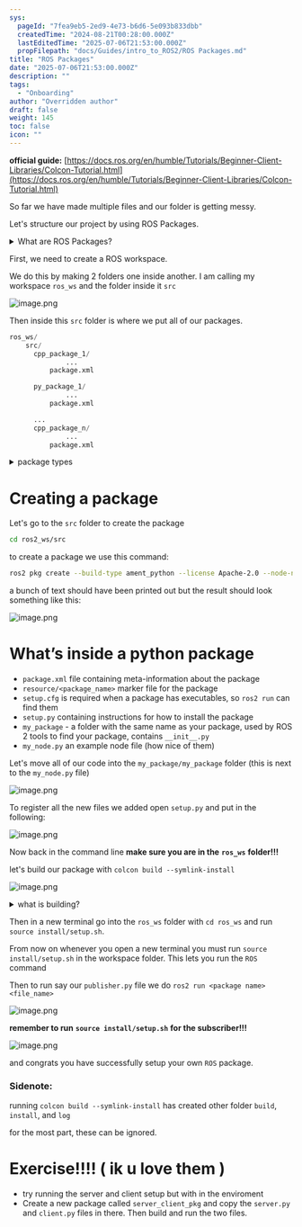```yaml
---
sys:
  pageId: "7fea9eb5-2ed9-4e73-b6d6-5e093b833dbb"
  createdTime: "2024-08-21T00:28:00.000Z"
  lastEditedTime: "2025-07-06T21:53:00.000Z"
  propFilepath: "docs/Guides/intro_to_ROS2/ROS Packages.md"
title: "ROS Packages"
date: "2025-07-06T21:53:00.000Z"
description: ""
tags:
  - "Onboarding"
author: "Overridden author"
draft: false
weight: 145
toc: false
icon: ""
---
```


**official guide:** [https://docs.ros.org/en/humble/Tutorials/Beginner-Client-Libraries/Colcon-Tutorial.html](https://docs.ros.org/en/humble/Tutorials/Beginner-Client-Libraries/Colcon-Tutorial.html)

So far we have made multiple files and our folder is getting messy.

Let's structure our project by using ROS Packages.

<details>
      <summary>What are ROS Packages?</summary>
      ROS Packages are, as the name implies, packages of code that are highly sharable between ROS developers.
  </details>

First, we need to create a ROS workspace.

We do this by making 2 folders one inside another. I am calling my workspace `ros_ws` and the folder inside it `src`

![image.png](https://prod-files-secure.s3.us-west-2.amazonaws.com/d518164a-d88e-44d1-a4ee-3adb3bd8bce0/70706947-fd18-4537-a67b-e12946812d31/image.png?X-Amz-Algorithm=AWS4-HMAC-SHA256&X-Amz-Content-Sha256=UNSIGNED-PAYLOAD&X-Amz-Credential=ASIAZI2LB46624KQD4GD%2F20250727%2Fus-west-2%2Fs3%2Faws4_request&X-Amz-Date=20250727T170747Z&X-Amz-Expires=3600&X-Amz-Security-Token=IQoJb3JpZ2luX2VjEE8aCXVzLXdlc3QtMiJGMEQCIDPH4bGKwRIyzcewwot6mmVLYhcN09POlhHfY69Ck68AAiA23kRcmpk5vnnU06znfq%2BtsERiCrBeQadN%2BkcuqOaWCCr%2FAwh4EAAaDDYzNzQyMzE4MzgwNSIMXDvM5zJyCqbFsmTdKtwDBKnmkh%2BnUxrHfm3oreCrzMevwJiYKxXt2RaElYXeKI2kGmNCmU%2FBGAZ8p6DvASNqYfPj3g7WmEh5jHdawY7N%2F0or4f5zeAc%2BgawoaPLvrFDeobV2MMld2bSvKekaRf9FTf1bZfx3i1xtp0Key6t5%2F6OdjoKskWoxGozbhAl5MDcNk65oNbqY0He2CvsRAgFRICyUppovdd6A7KS8lWYR%2FFtdL%2FlZMXUof6BCsyZ3t5WcsT2kP0K03hb40ty96GWnFQyUOSNlD3XXGLVuuwGJcvLDbB9gUIo2%2BuMujaP6Gyj8vKdmQrNiKV1W%2B4yDPKCJU8iev29x%2Fq8fn%2BZtHhTQjd%2B%2BJjo6UJHlWidwkLjCwfJWDj6CcWMKkZqL2IMBIkB1r6Lr1RDZ86px85ju%2FlSKMprpu3kLNfhTjqLem1ZoCqP5DONAeeF1rJraDGAbwWRzBDUAX%2FPoqWIrpkzi2NX8fydlhxsckrK222v3MSIUh7VYgoOzYec64kiDWhmpWIMo0JtxNHdDtKuDOYPol%2FB0Spc8wSVwro%2BGJjHQHKTnnZG8yKhR%2BPZvzWO5a2syU2ikCAwGO20SkxvE6xD6V1c33nvyWUri6jpjUUjBckSa14uLyORkivw%2FHTCdUwUw8feYxAY6pgEsEJ8nmmQ6pXSBVa4K8F8pWPZr1K%2FuRpwFyzD5gOuiIr9X0s9sSoPNWGGVkuYSJ4dei1wOE5WOXGChjBMI037X7Ar4WRrrI9%2FEOozER9kGJUQxkJsykuDxtTdfZj0gn%2F9%2FX3zV95eAz3Ua3lZRVPuAm7Ky2u7sIZEkDfdHUkojUxu5JSNPxB5g4YvzebwsD5Bp%2BQ2yJL%2FoWhwWyzFPuQg0nz9ESFFt&X-Amz-Signature=c54f84af937c77fb71df5c349bfa397abcc83620f1b54ef44cd6820c2ec6acd1&X-Amz-SignedHeaders=host&x-amz-checksum-mode=ENABLED&x-id=GetObject)

Then inside this `src` folder is where we put all of our packages.

```python
ros_ws/
    src/
      cpp_package_1/
		      ...
          package.xml

      py_package_1/
		      ...
          package.xml

      ...
      cpp_package_n/
		      ...
          package.xml

```

<details>

<summary>package types</summary>

packages can be either `C++` or python.

the intern file structure is different for each but for this guide we will stick to creating python packages

</details>

# Creating a package

Let's go to the `src` folder to create the package

```bash
cd ros2_ws/src
```

to create a package we use this command:

```bash
ros2 pkg create --build-type ament_python --license Apache-2.0 --node-name my_node my_package
```

a bunch of text should have been printed out but the result should look something like this:

![image.png](https://prod-files-secure.s3.us-west-2.amazonaws.com/d518164a-d88e-44d1-a4ee-3adb3bd8bce0/e6cf1e3f-8512-4a3e-b131-079f800bf3e8/image.png?X-Amz-Algorithm=AWS4-HMAC-SHA256&X-Amz-Content-Sha256=UNSIGNED-PAYLOAD&X-Amz-Credential=ASIAZI2LB46624KQD4GD%2F20250727%2Fus-west-2%2Fs3%2Faws4_request&X-Amz-Date=20250727T170747Z&X-Amz-Expires=3600&X-Amz-Security-Token=IQoJb3JpZ2luX2VjEE8aCXVzLXdlc3QtMiJGMEQCIDPH4bGKwRIyzcewwot6mmVLYhcN09POlhHfY69Ck68AAiA23kRcmpk5vnnU06znfq%2BtsERiCrBeQadN%2BkcuqOaWCCr%2FAwh4EAAaDDYzNzQyMzE4MzgwNSIMXDvM5zJyCqbFsmTdKtwDBKnmkh%2BnUxrHfm3oreCrzMevwJiYKxXt2RaElYXeKI2kGmNCmU%2FBGAZ8p6DvASNqYfPj3g7WmEh5jHdawY7N%2F0or4f5zeAc%2BgawoaPLvrFDeobV2MMld2bSvKekaRf9FTf1bZfx3i1xtp0Key6t5%2F6OdjoKskWoxGozbhAl5MDcNk65oNbqY0He2CvsRAgFRICyUppovdd6A7KS8lWYR%2FFtdL%2FlZMXUof6BCsyZ3t5WcsT2kP0K03hb40ty96GWnFQyUOSNlD3XXGLVuuwGJcvLDbB9gUIo2%2BuMujaP6Gyj8vKdmQrNiKV1W%2B4yDPKCJU8iev29x%2Fq8fn%2BZtHhTQjd%2B%2BJjo6UJHlWidwkLjCwfJWDj6CcWMKkZqL2IMBIkB1r6Lr1RDZ86px85ju%2FlSKMprpu3kLNfhTjqLem1ZoCqP5DONAeeF1rJraDGAbwWRzBDUAX%2FPoqWIrpkzi2NX8fydlhxsckrK222v3MSIUh7VYgoOzYec64kiDWhmpWIMo0JtxNHdDtKuDOYPol%2FB0Spc8wSVwro%2BGJjHQHKTnnZG8yKhR%2BPZvzWO5a2syU2ikCAwGO20SkxvE6xD6V1c33nvyWUri6jpjUUjBckSa14uLyORkivw%2FHTCdUwUw8feYxAY6pgEsEJ8nmmQ6pXSBVa4K8F8pWPZr1K%2FuRpwFyzD5gOuiIr9X0s9sSoPNWGGVkuYSJ4dei1wOE5WOXGChjBMI037X7Ar4WRrrI9%2FEOozER9kGJUQxkJsykuDxtTdfZj0gn%2F9%2FX3zV95eAz3Ua3lZRVPuAm7Ky2u7sIZEkDfdHUkojUxu5JSNPxB5g4YvzebwsD5Bp%2BQ2yJL%2FoWhwWyzFPuQg0nz9ESFFt&X-Amz-Signature=fd5a2d82947b55b9a59dc7b0502f426d968a6e8dc2b7f42a851f39e3cd7fe8fa&X-Amz-SignedHeaders=host&x-amz-checksum-mode=ENABLED&x-id=GetObject)

# What’s inside a python package

- `package.xml` file containing meta-information about the package
- `resource/<package_name>` marker file for the package
- `setup.cfg` is required when a package has executables, so `ros2 run` can find them
- `setup.py` containing instructions for how to install the package
- `my_package` - a folder with the same name as your package, used by ROS 2 tools to find your package, contains `__init__.py`
- `my_node.py` an example node file (how nice of them)

Let's move all of our code into the `my_package/my_package` folder (this is next to the `my_node.py` file)

![image.png](https://prod-files-secure.s3.us-west-2.amazonaws.com/d518164a-d88e-44d1-a4ee-3adb3bd8bce0/9ce58f11-0da9-4d3e-b86d-506a9685d378/image.png?X-Amz-Algorithm=AWS4-HMAC-SHA256&X-Amz-Content-Sha256=UNSIGNED-PAYLOAD&X-Amz-Credential=ASIAZI2LB46624KQD4GD%2F20250727%2Fus-west-2%2Fs3%2Faws4_request&X-Amz-Date=20250727T170747Z&X-Amz-Expires=3600&X-Amz-Security-Token=IQoJb3JpZ2luX2VjEE8aCXVzLXdlc3QtMiJGMEQCIDPH4bGKwRIyzcewwot6mmVLYhcN09POlhHfY69Ck68AAiA23kRcmpk5vnnU06znfq%2BtsERiCrBeQadN%2BkcuqOaWCCr%2FAwh4EAAaDDYzNzQyMzE4MzgwNSIMXDvM5zJyCqbFsmTdKtwDBKnmkh%2BnUxrHfm3oreCrzMevwJiYKxXt2RaElYXeKI2kGmNCmU%2FBGAZ8p6DvASNqYfPj3g7WmEh5jHdawY7N%2F0or4f5zeAc%2BgawoaPLvrFDeobV2MMld2bSvKekaRf9FTf1bZfx3i1xtp0Key6t5%2F6OdjoKskWoxGozbhAl5MDcNk65oNbqY0He2CvsRAgFRICyUppovdd6A7KS8lWYR%2FFtdL%2FlZMXUof6BCsyZ3t5WcsT2kP0K03hb40ty96GWnFQyUOSNlD3XXGLVuuwGJcvLDbB9gUIo2%2BuMujaP6Gyj8vKdmQrNiKV1W%2B4yDPKCJU8iev29x%2Fq8fn%2BZtHhTQjd%2B%2BJjo6UJHlWidwkLjCwfJWDj6CcWMKkZqL2IMBIkB1r6Lr1RDZ86px85ju%2FlSKMprpu3kLNfhTjqLem1ZoCqP5DONAeeF1rJraDGAbwWRzBDUAX%2FPoqWIrpkzi2NX8fydlhxsckrK222v3MSIUh7VYgoOzYec64kiDWhmpWIMo0JtxNHdDtKuDOYPol%2FB0Spc8wSVwro%2BGJjHQHKTnnZG8yKhR%2BPZvzWO5a2syU2ikCAwGO20SkxvE6xD6V1c33nvyWUri6jpjUUjBckSa14uLyORkivw%2FHTCdUwUw8feYxAY6pgEsEJ8nmmQ6pXSBVa4K8F8pWPZr1K%2FuRpwFyzD5gOuiIr9X0s9sSoPNWGGVkuYSJ4dei1wOE5WOXGChjBMI037X7Ar4WRrrI9%2FEOozER9kGJUQxkJsykuDxtTdfZj0gn%2F9%2FX3zV95eAz3Ua3lZRVPuAm7Ky2u7sIZEkDfdHUkojUxu5JSNPxB5g4YvzebwsD5Bp%2BQ2yJL%2FoWhwWyzFPuQg0nz9ESFFt&X-Amz-Signature=a5723ab989111d796ea77fa0a457dbd075155f7d166234a1563600fc86b3d253&X-Amz-SignedHeaders=host&x-amz-checksum-mode=ENABLED&x-id=GetObject)

To register all the new files we added open `setup.py` and put in the following:

![image.png](https://prod-files-secure.s3.us-west-2.amazonaws.com/d518164a-d88e-44d1-a4ee-3adb3bd8bce0/1cd7c262-4cae-4496-9d75-c178537d24a2/image.png?X-Amz-Algorithm=AWS4-HMAC-SHA256&X-Amz-Content-Sha256=UNSIGNED-PAYLOAD&X-Amz-Credential=ASIAZI2LB46624KQD4GD%2F20250727%2Fus-west-2%2Fs3%2Faws4_request&X-Amz-Date=20250727T170747Z&X-Amz-Expires=3600&X-Amz-Security-Token=IQoJb3JpZ2luX2VjEE8aCXVzLXdlc3QtMiJGMEQCIDPH4bGKwRIyzcewwot6mmVLYhcN09POlhHfY69Ck68AAiA23kRcmpk5vnnU06znfq%2BtsERiCrBeQadN%2BkcuqOaWCCr%2FAwh4EAAaDDYzNzQyMzE4MzgwNSIMXDvM5zJyCqbFsmTdKtwDBKnmkh%2BnUxrHfm3oreCrzMevwJiYKxXt2RaElYXeKI2kGmNCmU%2FBGAZ8p6DvASNqYfPj3g7WmEh5jHdawY7N%2F0or4f5zeAc%2BgawoaPLvrFDeobV2MMld2bSvKekaRf9FTf1bZfx3i1xtp0Key6t5%2F6OdjoKskWoxGozbhAl5MDcNk65oNbqY0He2CvsRAgFRICyUppovdd6A7KS8lWYR%2FFtdL%2FlZMXUof6BCsyZ3t5WcsT2kP0K03hb40ty96GWnFQyUOSNlD3XXGLVuuwGJcvLDbB9gUIo2%2BuMujaP6Gyj8vKdmQrNiKV1W%2B4yDPKCJU8iev29x%2Fq8fn%2BZtHhTQjd%2B%2BJjo6UJHlWidwkLjCwfJWDj6CcWMKkZqL2IMBIkB1r6Lr1RDZ86px85ju%2FlSKMprpu3kLNfhTjqLem1ZoCqP5DONAeeF1rJraDGAbwWRzBDUAX%2FPoqWIrpkzi2NX8fydlhxsckrK222v3MSIUh7VYgoOzYec64kiDWhmpWIMo0JtxNHdDtKuDOYPol%2FB0Spc8wSVwro%2BGJjHQHKTnnZG8yKhR%2BPZvzWO5a2syU2ikCAwGO20SkxvE6xD6V1c33nvyWUri6jpjUUjBckSa14uLyORkivw%2FHTCdUwUw8feYxAY6pgEsEJ8nmmQ6pXSBVa4K8F8pWPZr1K%2FuRpwFyzD5gOuiIr9X0s9sSoPNWGGVkuYSJ4dei1wOE5WOXGChjBMI037X7Ar4WRrrI9%2FEOozER9kGJUQxkJsykuDxtTdfZj0gn%2F9%2FX3zV95eAz3Ua3lZRVPuAm7Ky2u7sIZEkDfdHUkojUxu5JSNPxB5g4YvzebwsD5Bp%2BQ2yJL%2FoWhwWyzFPuQg0nz9ESFFt&X-Amz-Signature=d516a6bc8401082cb8639295abd9a9b48057b4c22fc029da9438d5c2ccd0d1e6&X-Amz-SignedHeaders=host&x-amz-checksum-mode=ENABLED&x-id=GetObject)

Now back in the command line **make sure you are in the** **`ros_ws`** **folder!!!**

let's build our package with `colcon build --symlink-install`

![image.png](https://prod-files-secure.s3.us-west-2.amazonaws.com/d518164a-d88e-44d1-a4ee-3adb3bd8bce0/2f2a0d27-b173-48fd-b189-5f5c0ce65619/image.png?X-Amz-Algorithm=AWS4-HMAC-SHA256&X-Amz-Content-Sha256=UNSIGNED-PAYLOAD&X-Amz-Credential=ASIAZI2LB46624KQD4GD%2F20250727%2Fus-west-2%2Fs3%2Faws4_request&X-Amz-Date=20250727T170747Z&X-Amz-Expires=3600&X-Amz-Security-Token=IQoJb3JpZ2luX2VjEE8aCXVzLXdlc3QtMiJGMEQCIDPH4bGKwRIyzcewwot6mmVLYhcN09POlhHfY69Ck68AAiA23kRcmpk5vnnU06znfq%2BtsERiCrBeQadN%2BkcuqOaWCCr%2FAwh4EAAaDDYzNzQyMzE4MzgwNSIMXDvM5zJyCqbFsmTdKtwDBKnmkh%2BnUxrHfm3oreCrzMevwJiYKxXt2RaElYXeKI2kGmNCmU%2FBGAZ8p6DvASNqYfPj3g7WmEh5jHdawY7N%2F0or4f5zeAc%2BgawoaPLvrFDeobV2MMld2bSvKekaRf9FTf1bZfx3i1xtp0Key6t5%2F6OdjoKskWoxGozbhAl5MDcNk65oNbqY0He2CvsRAgFRICyUppovdd6A7KS8lWYR%2FFtdL%2FlZMXUof6BCsyZ3t5WcsT2kP0K03hb40ty96GWnFQyUOSNlD3XXGLVuuwGJcvLDbB9gUIo2%2BuMujaP6Gyj8vKdmQrNiKV1W%2B4yDPKCJU8iev29x%2Fq8fn%2BZtHhTQjd%2B%2BJjo6UJHlWidwkLjCwfJWDj6CcWMKkZqL2IMBIkB1r6Lr1RDZ86px85ju%2FlSKMprpu3kLNfhTjqLem1ZoCqP5DONAeeF1rJraDGAbwWRzBDUAX%2FPoqWIrpkzi2NX8fydlhxsckrK222v3MSIUh7VYgoOzYec64kiDWhmpWIMo0JtxNHdDtKuDOYPol%2FB0Spc8wSVwro%2BGJjHQHKTnnZG8yKhR%2BPZvzWO5a2syU2ikCAwGO20SkxvE6xD6V1c33nvyWUri6jpjUUjBckSa14uLyORkivw%2FHTCdUwUw8feYxAY6pgEsEJ8nmmQ6pXSBVa4K8F8pWPZr1K%2FuRpwFyzD5gOuiIr9X0s9sSoPNWGGVkuYSJ4dei1wOE5WOXGChjBMI037X7Ar4WRrrI9%2FEOozER9kGJUQxkJsykuDxtTdfZj0gn%2F9%2FX3zV95eAz3Ua3lZRVPuAm7Ky2u7sIZEkDfdHUkojUxu5JSNPxB5g4YvzebwsD5Bp%2BQ2yJL%2FoWhwWyzFPuQg0nz9ESFFt&X-Amz-Signature=28b223cce4b5d3dedc28227989a65c78b99513608b0e05c24c870a8eac4222fb&X-Amz-SignedHeaders=host&x-amz-checksum-mode=ENABLED&x-id=GetObject)

<details>

<summary>what is building?</summary>

if you are a CS major at Rose-Hulman you will learn the answer to this in CSSE132

but TLDR; is it combines all the code files into one program that can be run easily 

</details>

Then in a new terminal go into the `ros_ws` folder with `cd ros_ws` and run `source install/setup.sh`. 

From now on whenever you open a new terminal you must run `source install/setup.sh` in the workspace folder. This lets you run the `ROS` command

Then to run say our `publisher.py` file we do `ros2 run <package name> <file_name>`

![image.png](https://prod-files-secure.s3.us-west-2.amazonaws.com/d518164a-d88e-44d1-a4ee-3adb3bd8bce0/4f4b1219-3a44-4632-aa0a-ce3471699f59/image.png?X-Amz-Algorithm=AWS4-HMAC-SHA256&X-Amz-Content-Sha256=UNSIGNED-PAYLOAD&X-Amz-Credential=ASIAZI2LB46624KQD4GD%2F20250727%2Fus-west-2%2Fs3%2Faws4_request&X-Amz-Date=20250727T170747Z&X-Amz-Expires=3600&X-Amz-Security-Token=IQoJb3JpZ2luX2VjEE8aCXVzLXdlc3QtMiJGMEQCIDPH4bGKwRIyzcewwot6mmVLYhcN09POlhHfY69Ck68AAiA23kRcmpk5vnnU06znfq%2BtsERiCrBeQadN%2BkcuqOaWCCr%2FAwh4EAAaDDYzNzQyMzE4MzgwNSIMXDvM5zJyCqbFsmTdKtwDBKnmkh%2BnUxrHfm3oreCrzMevwJiYKxXt2RaElYXeKI2kGmNCmU%2FBGAZ8p6DvASNqYfPj3g7WmEh5jHdawY7N%2F0or4f5zeAc%2BgawoaPLvrFDeobV2MMld2bSvKekaRf9FTf1bZfx3i1xtp0Key6t5%2F6OdjoKskWoxGozbhAl5MDcNk65oNbqY0He2CvsRAgFRICyUppovdd6A7KS8lWYR%2FFtdL%2FlZMXUof6BCsyZ3t5WcsT2kP0K03hb40ty96GWnFQyUOSNlD3XXGLVuuwGJcvLDbB9gUIo2%2BuMujaP6Gyj8vKdmQrNiKV1W%2B4yDPKCJU8iev29x%2Fq8fn%2BZtHhTQjd%2B%2BJjo6UJHlWidwkLjCwfJWDj6CcWMKkZqL2IMBIkB1r6Lr1RDZ86px85ju%2FlSKMprpu3kLNfhTjqLem1ZoCqP5DONAeeF1rJraDGAbwWRzBDUAX%2FPoqWIrpkzi2NX8fydlhxsckrK222v3MSIUh7VYgoOzYec64kiDWhmpWIMo0JtxNHdDtKuDOYPol%2FB0Spc8wSVwro%2BGJjHQHKTnnZG8yKhR%2BPZvzWO5a2syU2ikCAwGO20SkxvE6xD6V1c33nvyWUri6jpjUUjBckSa14uLyORkivw%2FHTCdUwUw8feYxAY6pgEsEJ8nmmQ6pXSBVa4K8F8pWPZr1K%2FuRpwFyzD5gOuiIr9X0s9sSoPNWGGVkuYSJ4dei1wOE5WOXGChjBMI037X7Ar4WRrrI9%2FEOozER9kGJUQxkJsykuDxtTdfZj0gn%2F9%2FX3zV95eAz3Ua3lZRVPuAm7Ky2u7sIZEkDfdHUkojUxu5JSNPxB5g4YvzebwsD5Bp%2BQ2yJL%2FoWhwWyzFPuQg0nz9ESFFt&X-Amz-Signature=ccb3ab5b2d649992149a1e2645d4865c73b55d5c931fd2f14c825a1f8d01c3c0&X-Amz-SignedHeaders=host&x-amz-checksum-mode=ENABLED&x-id=GetObject)

**remember to run** **`source install/setup.sh`** **for the subscriber!!!**

![image.png](https://prod-files-secure.s3.us-west-2.amazonaws.com/d518164a-d88e-44d1-a4ee-3adb3bd8bce0/02121119-dad4-49ec-8356-c956108b4243/image.png?X-Amz-Algorithm=AWS4-HMAC-SHA256&X-Amz-Content-Sha256=UNSIGNED-PAYLOAD&X-Amz-Credential=ASIAZI2LB46624KQD4GD%2F20250727%2Fus-west-2%2Fs3%2Faws4_request&X-Amz-Date=20250727T170747Z&X-Amz-Expires=3600&X-Amz-Security-Token=IQoJb3JpZ2luX2VjEE8aCXVzLXdlc3QtMiJGMEQCIDPH4bGKwRIyzcewwot6mmVLYhcN09POlhHfY69Ck68AAiA23kRcmpk5vnnU06znfq%2BtsERiCrBeQadN%2BkcuqOaWCCr%2FAwh4EAAaDDYzNzQyMzE4MzgwNSIMXDvM5zJyCqbFsmTdKtwDBKnmkh%2BnUxrHfm3oreCrzMevwJiYKxXt2RaElYXeKI2kGmNCmU%2FBGAZ8p6DvASNqYfPj3g7WmEh5jHdawY7N%2F0or4f5zeAc%2BgawoaPLvrFDeobV2MMld2bSvKekaRf9FTf1bZfx3i1xtp0Key6t5%2F6OdjoKskWoxGozbhAl5MDcNk65oNbqY0He2CvsRAgFRICyUppovdd6A7KS8lWYR%2FFtdL%2FlZMXUof6BCsyZ3t5WcsT2kP0K03hb40ty96GWnFQyUOSNlD3XXGLVuuwGJcvLDbB9gUIo2%2BuMujaP6Gyj8vKdmQrNiKV1W%2B4yDPKCJU8iev29x%2Fq8fn%2BZtHhTQjd%2B%2BJjo6UJHlWidwkLjCwfJWDj6CcWMKkZqL2IMBIkB1r6Lr1RDZ86px85ju%2FlSKMprpu3kLNfhTjqLem1ZoCqP5DONAeeF1rJraDGAbwWRzBDUAX%2FPoqWIrpkzi2NX8fydlhxsckrK222v3MSIUh7VYgoOzYec64kiDWhmpWIMo0JtxNHdDtKuDOYPol%2FB0Spc8wSVwro%2BGJjHQHKTnnZG8yKhR%2BPZvzWO5a2syU2ikCAwGO20SkxvE6xD6V1c33nvyWUri6jpjUUjBckSa14uLyORkivw%2FHTCdUwUw8feYxAY6pgEsEJ8nmmQ6pXSBVa4K8F8pWPZr1K%2FuRpwFyzD5gOuiIr9X0s9sSoPNWGGVkuYSJ4dei1wOE5WOXGChjBMI037X7Ar4WRrrI9%2FEOozER9kGJUQxkJsykuDxtTdfZj0gn%2F9%2FX3zV95eAz3Ua3lZRVPuAm7Ky2u7sIZEkDfdHUkojUxu5JSNPxB5g4YvzebwsD5Bp%2BQ2yJL%2FoWhwWyzFPuQg0nz9ESFFt&X-Amz-Signature=f7ec53a8951af8b4f7390e78792885e2580a1b7f4d0b836a00355a1cfaf735ea&X-Amz-SignedHeaders=host&x-amz-checksum-mode=ENABLED&x-id=GetObject)

and congrats you have successfully setup your own `ROS` package.

### Sidenote:

running `colcon build --symlink-install` has created other folder `build`, `install`, and `log`

for the most part, these can be ignored.

# Exercise!!!! ( ik u love them )

- try running the server and client setup but with in the enviroment
- Create a new package called `server_client_pkg` and copy the `server.py` and `client.py` files in there. Then build and run the two files.
